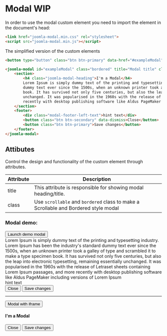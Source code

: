 # Modal WIP

In order to use the modal custom element you need to import the element in the document's head:
```html
<link href="joomla-modal.min.css" rel="stylesheet">
<script src="joomla-modal.min.js"></script>
```

The simplified version of the custom elements
```html
<button type="button" class="btn btn-primary" data-href="#exampleModal">Launch demo modal</button>

<joomla-modal id="exampleModal" class="bordered" title="Modal title" close-button-title="Close">
	<section>
		<h4 class="joomla-modal-heading">I'm a Modal</h4>
		Lorem Ipsum is simply dummy text of the printing and typesetting industry. Lorem Ipsum has been the industry's standard
		dummy text ever since the 1500s, when an unknown printer took a galley of type and scrambled it to make a type specimen
		book. It has survived not only five centuries, but also the leap into electronic typesetting, remaining essentially
		unchanged. It was popularised in the 1960s with the release of Letraset sheets containing Lorem Ipsum passages, and more
		recently with desktop publishing software like Aldus PageMaker including versions of Lorem Ipsum
	</section>
	<footer>
		<div class="modal-footer-left-text">hint text</div>
		<button class="btn btn-secondary" data-dismiss>Close</button>
		<button class="btn btn-primary">Save changes</button>
	</footer>
</joomla-modal>
```


## Attibutes
Control the design and functionality of the custom element through attributes.


|Attribute		|Description|
|---------------|-----------------------------------------------------------------------------------------------|
|title			|This attribute is responsible for showing modal heading/title.|
|class		|Use `scrollable` and `bordered` class to make a Scrollable and Bordered style modal|


### Modal demo:

<div class="mermaid">
<button type="button" class="btn btn-primary" data-href="#exampleModal1">Launch demo modal</button>

<joomla-modal id="exampleModal1" class="bordered" title="Modal title" close-button-title="Close">
	<section>
		Lorem Ipsum is simply dummy text of the printing and typesetting industry. Lorem Ipsum has been the industry's standard
		dummy text ever since the 1500s, when an unknown printer took a galley of type and scrambled it to make a type specimen
		book. It has survived not only five centuries, but also the leap into electronic typesetting, remaining essentially
		unchanged. It was popularised in the 1960s with the release of Letraset sheets containing Lorem Ipsum passages, and more
		recently with desktop publishing software like Aldus PageMaker including versions of Lorem Ipsum
	</section>
	<footer>
		<div class="modal-footer-left-text">hint text</div>
		<button class="btn btn-secondary" data-dismiss>Close</button>
		<button class="btn btn-primary">Save changes</button>
	</footer>
</joomla-modal>
<hr>
<button type="button" class="btn btn-primary" data-href="#exampleModal2">Modal with iframe</button>
<joomla-modal id="exampleModal2" title="Modal title" close-button-title="Close" width="100%" height="400px" iframe="https://www.joomla.org">
<section>
	<h4>I'm a Modal</h4>
</section>
<footer>
	<button class="btn btn-secondary" data-dismiss>Close</button>
	<button class="btn btn-primary">Save changes</button>
</footer>
</joomla-modal>
</div>
